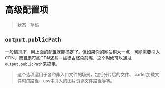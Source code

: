 # 高级配置项

> 状态：草稿

## `output.publicPath`

一般情况下，用上面的配置就能搞定了。但如果你的网站稍大一点，可能需要引入CDN，而且很可能CDN还有一些很古怪的前缀，这个时候可以通过`output.publicPath`来搞定。

> 这个选项适用于各种非入口文件的场景，包括分片后的文件、loader加载文件时的路径、css中引入的图片资源文件路径等等。


